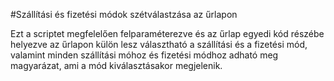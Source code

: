 #Szállítási és fizetési módok szétválastzása az űrlapon

Ezt a scriptet megfelelően felparaméterezve és az űrlap egyedi kód részébe helyezve az űrlapon külön lesz választható a szállítási és a fizetési mód, valamint minden szállítási móhoz és fizetési módhoz adható meg magyarázat, ami a mód kiválasztásakor megjelenik.
